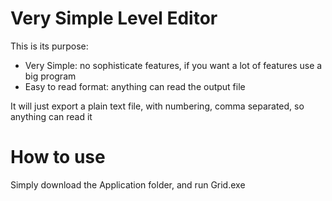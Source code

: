# Very Simple Level Editor
This is its purpose:
- Very Simple: no sophisticate features, if you want a lot of features use a big program
- Easy to read format: anything can read the output file

It will just export a plain text file, with numbering, comma separated, so anything
can read it

How to use
====
Simply download the Application folder, and run Grid.exe

